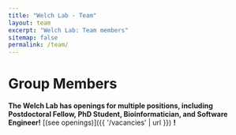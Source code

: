 ```yaml
---
title: "Welch Lab - Team"
layout: team
excerpt: "Welch Lab: Team members"
sitemap: false
permalink: /team/
---
```


# Group Members

 **The Welch Lab has openings for multiple positions, including Postdoctoral Fellow, PhD Student, Bioinformatician, and Software Engineer!** [(see openings)]({{ '/vacancies' | url }}) **!**
